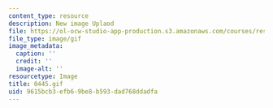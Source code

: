 ```yaml
---
content_type: resource
description: New image Uplaod
file: https://ol-ocw-studio-app-production.s3.amazonaws.com/courses/res-21g-01-kana-spring-2010/9615bcb3efb69be8b593dad768ddadfa_0445.gif
file_type: image/gif
image_metadata:
  caption: ''
  credit: ''
  image-alt: ''
resourcetype: Image
title: 0445.gif
uid: 9615bcb3-efb6-9be8-b593-dad768ddadfa
---
```

